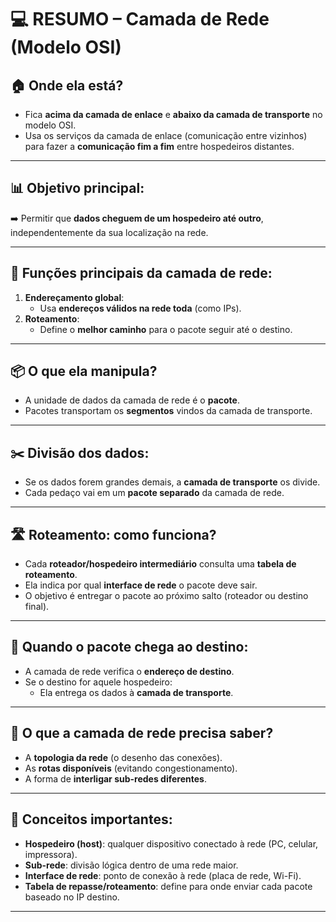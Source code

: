 # &#x1F4BB; RESUMO – Camada de Rede (Modelo OSI)

## &#x1F3E0; Onde ela está?

- Fica **acima da camada de enlace** e **abaixo da camada de transporte** no modelo OSI.
- Usa os serviços da camada de enlace (comunicação entre vizinhos) para fazer a **comunicação fim a fim** entre hospedeiros distantes.

---

## &#x1F4CA; Objetivo principal:

➡️ Permitir que **dados cheguem de um hospedeiro até outro**, independentemente da sua localização na rede.

---

## 🧩 Funções principais da camada de rede:

1. **Endereçamento global**:
   - Usa **endereços válidos na rede toda** (como IPs).
2. **Roteamento**:
   - Define o **melhor caminho** para o pacote seguir até o destino.

---

## &#x1F4E6; O que ela manipula?

- A unidade de dados da camada de rede é o **pacote**.
- Pacotes transportam os **segmentos** vindos da camada de transporte.

---

## ✂️ Divisão dos dados:

- Se os dados forem grandes demais, a **camada de transporte** os divide.
- Cada pedaço vai em um **pacote separado** da camada de rede.

---

## 🛣️ Roteamento: como funciona?

- Cada **roteador/hospedeiro intermediário** consulta uma **tabela de roteamento**.
- Ela indica por qual **interface de rede** o pacote deve sair.
- O objetivo é entregar o pacote ao próximo salto (roteador ou destino final).

---

## &#x1F3C1; Quando o pacote chega ao destino:

- A camada de rede verifica o **endereço de destino**.
- Se o destino for aquele hospedeiro:
  - Ela entrega os dados à **camada de transporte**.

---

## 🧠 O que a camada de rede precisa saber?

- A **topologia da rede** (o desenho das conexões).
- As **rotas disponíveis** (evitando congestionamento).
- A forma de **interligar sub-redes diferentes**.

---

## 🧰 Conceitos importantes:

- **Hospedeiro (host)**: qualquer dispositivo conectado à rede (PC, celular, impressora).
- **Sub-rede**: divisão lógica dentro de uma rede maior.
- **Interface de rede**: ponto de conexão à rede (placa de rede, Wi-Fi).
- **Tabela de repasse/roteamento**: define para onde enviar cada pacote baseado no IP destino.

---
